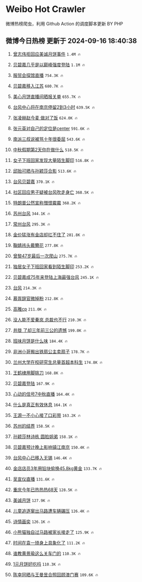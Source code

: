 # Weibo Hot Crawler 



微博热榜爬虫，利用 Github Action 的调度脚本更新 BY PHP 


## 微博今日热榜 更新于 2024-09-16 18:40:38 
1. [曾志伟拒回应美诚月饼事件](https://s.weibo.com/weibo?q=%E6%9B%BE%E5%BF%97%E4%BC%9F%E6%8B%92%E5%9B%9E%E5%BA%94%E7%BE%8E%E8%AF%9A%E6%9C%88%E9%A5%BC%E4%BA%8B%E4%BB%B6&t=31&band_rank=1&Refer=top) `1.4M 🔥` 

1. [贝碧嘉几乎是以巅峰强度登陆](https://s.weibo.com/weibo?q=%23%E8%B4%9D%E7%A2%A7%E5%98%89%E5%87%A0%E4%B9%8E%E6%98%AF%E4%BB%A5%E5%B7%85%E5%B3%B0%E5%BC%BA%E5%BA%A6%E7%99%BB%E9%99%86%23&t=31&band_rank=2&Refer=top) `1.1M 🔥` 

1. [服贸会探馆直播](https://s.weibo.com/weibo?q=%23%E6%9C%8D%E8%B4%B8%E4%BC%9A%E6%8E%A2%E9%A6%86%E7%9B%B4%E6%92%AD%23&t=31&band_rank=3&Refer=top) `754.3K 🔥` 

1. [贝碧嘉移入江苏](https://s.weibo.com/weibo?q=%23%E8%B4%9D%E7%A2%A7%E5%98%89%E7%A7%BB%E5%85%A5%E6%B1%9F%E8%8B%8F%23&t=31&band_rank=4&Refer=top) `680.7K 🔥` 

1. [美心月饼直播间晒报关单](https://s.weibo.com/weibo?q=%23%E7%BE%8E%E5%BF%83%E6%9C%88%E9%A5%BC%E7%9B%B4%E6%92%AD%E9%97%B4%E6%99%92%E6%8A%A5%E5%85%B3%E5%8D%95%23&t=31&band_rank=5&Refer=top) `655.7K 🔥` 

1. [台风中心将在南京停留2到3小时](https://s.weibo.com/weibo?q=%23%E5%8F%B0%E9%A3%8E%E4%B8%AD%E5%BF%83%E5%B0%86%E5%9C%A8%E5%8D%97%E4%BA%AC%E5%81%9C%E7%95%992%E5%88%B03%E5%B0%8F%E6%97%B6%23&t=31&band_rank=6&Refer=top) `639.5K 🔥` 

1. [张凌赫赵今麦 做对了饭](https://s.weibo.com/weibo?q=%E5%BC%A0%E5%87%8C%E8%B5%AB%E8%B5%B5%E4%BB%8A%E9%BA%A6%20%E5%81%9A%E5%AF%B9%E4%BA%86%E9%A5%AD&t=31&band_rank=7&Refer=top) `624.0K 🔥` 

1. [张元英对自己的定位是center](https://s.weibo.com/weibo?q=%23%E5%BC%A0%E5%85%83%E8%8B%B1%E5%AF%B9%E8%87%AA%E5%B7%B1%E7%9A%84%E5%AE%9A%E4%BD%8D%E6%98%AFcenter%23&t=31&band_rank=8&Refer=top) `591.6K 🔥` 

1. [南派三叔说被骂十年很委屈](https://s.weibo.com/weibo?q=%23%E5%8D%97%E6%B4%BE%E4%B8%89%E5%8F%94%E8%AF%B4%E8%A2%AB%E9%AA%82%E5%8D%81%E5%B9%B4%E5%BE%88%E5%A7%94%E5%B1%88%23&t=31&band_rank=9&Refer=top) `543.6K 🔥` 

1. [中秋假期第2天你在做什么](https://s.weibo.com/weibo?q=%23%E4%B8%AD%E7%A7%8B%E5%81%87%E6%9C%9F%E7%AC%AC2%E5%A4%A9%E4%BD%A0%E5%9C%A8%E5%81%9A%E4%BB%80%E4%B9%88%23&t=31&band_rank=10&Refer=top) `518.5K 🔥` 

1. [女子下班回家发现大量陌生脚印](https://s.weibo.com/weibo?q=%23%E5%A5%B3%E5%AD%90%E4%B8%8B%E7%8F%AD%E5%9B%9E%E5%AE%B6%E5%8F%91%E7%8E%B0%E5%A4%A7%E9%87%8F%E9%99%8C%E7%94%9F%E8%84%9A%E5%8D%B0%23&t=31&band_rank=11&Refer=top) `516.8K 🔥` 

1. [邱贻可晒与孙颖莎合影](https://s.weibo.com/weibo?q=%E9%82%B1%E8%B4%BB%E5%8F%AF%E6%99%92%E4%B8%8E%E5%AD%99%E9%A2%96%E8%8E%8E%E5%90%88%E5%BD%B1&t=31&band_rank=12&Refer=top) `513.6K 🔥` 

1. [台风贝碧嘉](https://s.weibo.com/weibo?q=%E5%8F%B0%E9%A3%8E%E8%B4%9D%E7%A2%A7%E5%98%89&t=31&band_rank=13&Refer=top) `370.1K 🔥` 

1. [社区回应男子疑被台风吹走身亡](https://s.weibo.com/weibo?q=%23%E7%A4%BE%E5%8C%BA%E5%9B%9E%E5%BA%94%E7%94%B7%E5%AD%90%E7%96%91%E8%A2%AB%E5%8F%B0%E9%A3%8E%E5%90%B9%E8%B5%B0%E8%BA%AB%E4%BA%A1%23&t=31&band_rank=14&Refer=top) `368.5K 🔥` 

1. [特朗普公然宣称憎恨霉霉](https://s.weibo.com/weibo?q=%23%E7%89%B9%E6%9C%97%E6%99%AE%E5%85%AC%E7%84%B6%E5%AE%A3%E7%A7%B0%E6%86%8E%E6%81%A8%E9%9C%89%E9%9C%89%23&t=31&band_rank=15&Refer=top) `368.2K 🔥` 

1. [苏州台风](https://s.weibo.com/weibo?q=%E8%8B%8F%E5%B7%9E%E5%8F%B0%E9%A3%8E&t=31&band_rank=16&Refer=top) `344.1K 🔥` 

1. [常州台风](https://s.weibo.com/weibo?q=%E5%B8%B8%E5%B7%9E%E5%8F%B0%E9%A3%8E&t=31&band_rank=17&Refer=top) `295.3K 🔥` 

1. [金价猛涨有金店却扛不住了](https://s.weibo.com/weibo?q=%23%E9%87%91%E4%BB%B7%E7%8C%9B%E6%B6%A8%E6%9C%89%E9%87%91%E5%BA%97%E5%8D%B4%E6%89%9B%E4%B8%8D%E4%BD%8F%E4%BA%86%23&t=31&band_rank=18&Refer=top) `281.8K 🔥` 

1. [鞠婧祎头戴簪花](https://s.weibo.com/weibo?q=%23%E9%9E%A0%E5%A9%A7%E7%A5%8E%E5%A4%B4%E6%88%B4%E7%B0%AA%E8%8A%B1%23&t=31&band_rank=19&Refer=top) `277.8K 🔥` 

1. [曾黎47岁最后一次爬山](https://s.weibo.com/weibo?q=%E6%9B%BE%E9%BB%8E47%E5%B2%81%E6%9C%80%E5%90%8E%E4%B8%80%E6%AC%A1%E7%88%AC%E5%B1%B1&t=31&band_rank=20&Refer=top) `275.7K 🔥` 

1. [独居女子下班回家看到陌生脚印](https://s.weibo.com/weibo?q=%23%E7%8B%AC%E5%B1%85%E5%A5%B3%E5%AD%90%E4%B8%8B%E7%8F%AD%E5%9B%9E%E5%AE%B6%E7%9C%8B%E5%88%B0%E9%99%8C%E7%94%9F%E8%84%9A%E5%8D%B0%23&t=31&band_rank=21&Refer=top) `253.2K 🔥` 

1. [贝碧嘉成75年来登陆上海最强台风](https://s.weibo.com/weibo?q=%23%E8%B4%9D%E7%A2%A7%E5%98%89%E6%88%9075%E5%B9%B4%E6%9D%A5%E7%99%BB%E9%99%86%E4%B8%8A%E6%B5%B7%E6%9C%80%E5%BC%BA%E5%8F%B0%E9%A3%8E%23&t=31&band_rank=22&Refer=top) `245.1K 🔥` 

1. [台风](https://s.weibo.com/weibo?q=%E5%8F%B0%E9%A3%8E&t=31&band_rank=23&Refer=top) `214.3K 🔥` 

1. [慕胥辞官微掉粉](https://s.weibo.com/weibo?q=%23%E6%85%95%E8%83%A5%E8%BE%9E%E5%AE%98%E5%BE%AE%E6%8E%89%E7%B2%89%23&t=31&band_rank=24&Refer=top) `212.8K 🔥` 

1. [高雅cp](https://s.weibo.com/weibo?q=%23%E9%AB%98%E9%9B%85cp%23&t=31&band_rank=25&Refer=top) `211.0K 🔥` 

1. [没人能不爱秦岚 总裁也不行](https://s.weibo.com/weibo?q=%E6%B2%A1%E4%BA%BA%E8%83%BD%E4%B8%8D%E7%88%B1%E7%A7%A6%E5%B2%9A%20%E6%80%BB%E8%A3%81%E4%B9%9F%E4%B8%8D%E8%A1%8C&t=31&band_rank=26&Refer=top) `210.3K 🔥` 

1. [井胧 了却三年前三公的遗憾](https://s.weibo.com/weibo?q=%E4%BA%95%E8%83%A7%20%E4%BA%86%E5%8D%B4%E4%B8%89%E5%B9%B4%E5%89%8D%E4%B8%89%E5%85%AC%E7%9A%84%E9%81%97%E6%86%BE&t=31&band_rank=27&Refer=top) `199.0K 🔥` 

1. [班味月饼是什么味](https://s.weibo.com/weibo?q=%23%E7%8F%AD%E5%91%B3%E6%9C%88%E9%A5%BC%E6%98%AF%E4%BB%80%E4%B9%88%E5%91%B3%23&t=31&band_rank=28&Refer=top) `184.4K 🔥` 

1. [非洲小哥搬出铁扇公主卖扇子](https://s.weibo.com/weibo?q=%23%E9%9D%9E%E6%B4%B2%E5%B0%8F%E5%93%A5%E6%90%AC%E5%87%BA%E9%93%81%E6%89%87%E5%85%AC%E4%B8%BB%E5%8D%96%E6%89%87%E5%AD%90%23&t=31&band_rank=29&Refer=top) `178.7K 🔥` 

1. [兰州大学在校研究生总量首超本科生](https://s.weibo.com/weibo?q=%23%E5%85%B0%E5%B7%9E%E5%A4%A7%E5%AD%A6%E5%9C%A8%E6%A0%A1%E7%A0%94%E7%A9%B6%E7%94%9F%E6%80%BB%E9%87%8F%E9%A6%96%E8%B6%85%E6%9C%AC%E7%A7%91%E7%94%9F%23&t=31&band_rank=30&Refer=top) `174.8K 🔥` 

1. [王鹤棣用脚挑刀](https://s.weibo.com/weibo?q=%E7%8E%8B%E9%B9%A4%E6%A3%A3%E7%94%A8%E8%84%9A%E6%8C%91%E5%88%80&t=31&band_rank=31&Refer=top) `168.8K 🔥` 

1. [贝碧嘉登陆](https://s.weibo.com/weibo?q=%23%E8%B4%9D%E7%A2%A7%E5%98%89%E7%99%BB%E9%99%86%23&t=31&band_rank=32&Refer=top) `167.9K 🔥` 

1. [心动的信号7中秋直播](https://s.weibo.com/weibo?q=%23%E5%BF%83%E5%8A%A8%E7%9A%84%E4%BF%A1%E5%8F%B77%E4%B8%AD%E7%A7%8B%E7%9B%B4%E6%92%AD%23&t=31&band_rank=33&Refer=top) `164.4K 🔥` 

1. [什么是真正有效休息](https://s.weibo.com/weibo?q=%E4%BB%80%E4%B9%88%E6%98%AF%E7%9C%9F%E6%AD%A3%E6%9C%89%E6%95%88%E4%BC%91%E6%81%AF&t=31&band_rank=34&Refer=top) `164.1K 🔥` 

1. [王源一不小心接了口彩带](https://s.weibo.com/weibo?q=%E7%8E%8B%E6%BA%90%E4%B8%80%E4%B8%8D%E5%B0%8F%E5%BF%83%E6%8E%A5%E4%BA%86%E5%8F%A3%E5%BD%A9%E5%B8%A6&t=31&band_rank=35&Refer=top) `163.2K 🔥` 

1. [苏州的结界](https://s.weibo.com/weibo?q=%23%E8%8B%8F%E5%B7%9E%E7%9A%84%E7%BB%93%E7%95%8C%23&t=31&band_rank=36&Refer=top) `158.5K 🔥` 

1. [孙颖莎林诗栋 圆脸姐弟](https://s.weibo.com/weibo?q=%E5%AD%99%E9%A2%96%E8%8E%8E%E6%9E%97%E8%AF%97%E6%A0%8B%20%E5%9C%86%E8%84%B8%E5%A7%90%E5%BC%9F&t=31&band_rank=37&Refer=top) `158.1K 🔥` 

1. [贝碧嘉预计晚上影响镇江南京](https://s.weibo.com/weibo?q=%23%E8%B4%9D%E7%A2%A7%E5%98%89%E9%A2%84%E8%AE%A1%E6%99%9A%E4%B8%8A%E5%BD%B1%E5%93%8D%E9%95%87%E6%B1%9F%E5%8D%97%E4%BA%AC%23&t=31&band_rank=38&Refer=top) `150.4K 🔥` 

1. [台风中心已移入无锡](https://s.weibo.com/weibo?q=%23%E5%8F%B0%E9%A3%8E%E4%B8%AD%E5%BF%83%E5%B7%B2%E7%A7%BB%E5%85%A5%E6%97%A0%E9%94%A1%23&t=31&band_rank=39&Refer=top) `146.4K 🔥` 

1. [金店店员3年用铅块偷换45.8kg黄金](https://s.weibo.com/weibo?q=%23%E9%87%91%E5%BA%97%E5%BA%97%E5%91%983%E5%B9%B4%E7%94%A8%E9%93%85%E5%9D%97%E5%81%B7%E6%8D%A245.8kg%E9%BB%84%E9%87%91%23&t=31&band_rank=40&Refer=top) `133.7K 🔥` 

1. [吴宣仪直播](https://s.weibo.com/weibo?q=%E5%90%B4%E5%AE%A3%E4%BB%AA%E7%9B%B4%E6%92%AD&t=31&band_rank=41&Refer=top) `131.6K 🔥` 

1. [重庆今年已热热热68天](https://s.weibo.com/weibo?q=%23%E9%87%8D%E5%BA%86%E4%BB%8A%E5%B9%B4%E5%B7%B2%E7%83%AD%E7%83%AD%E7%83%AD68%E5%A4%A9%23&t=31&band_rank=42&Refer=top) `128.5K 🔥` 

1. [美诚月饼](https://s.weibo.com/weibo?q=%E7%BE%8E%E8%AF%9A%E6%9C%88%E9%A5%BC&t=31&band_rank=43&Refer=top) `127.9K 🔥` 

1. [儿童追逐窜出马路遭车辆碾压](https://s.weibo.com/weibo?q=%23%E5%84%BF%E7%AB%A5%E8%BF%BD%E9%80%90%E7%AA%9C%E5%87%BA%E9%A9%AC%E8%B7%AF%E9%81%AD%E8%BD%A6%E8%BE%86%E7%A2%BE%E5%8E%8B%23&t=31&band_rank=44&Refer=top) `126.4K 🔥` 

1. [诗情画奕](https://s.weibo.com/weibo?q=%E8%AF%97%E6%83%85%E7%94%BB%E5%A5%95&t=31&band_rank=45&Refer=top) `126.1K 🔥` 

1. [小熊猫独自过马路被家长接走了](https://s.weibo.com/weibo?q=%23%E5%B0%8F%E7%86%8A%E7%8C%AB%E7%8B%AC%E8%87%AA%E8%BF%87%E9%A9%AC%E8%B7%AF%E8%A2%AB%E5%AE%B6%E9%95%BF%E6%8E%A5%E8%B5%B0%E4%BA%86%23&t=31&band_rank=46&Refer=top) `125.9K 🔥` 

1. [时间在袁一琦身上具象化了](https://s.weibo.com/weibo?q=%E6%97%B6%E9%97%B4%E5%9C%A8%E8%A2%81%E4%B8%80%E7%90%A6%E8%BA%AB%E4%B8%8A%E5%85%B7%E8%B1%A1%E5%8C%96%E4%BA%86&t=31&band_rank=47&Refer=top) `111.2K 🔥` 

1. [谁教黄景瑜这么关车门的](https://s.weibo.com/weibo?q=%E8%B0%81%E6%95%99%E9%BB%84%E6%99%AF%E7%91%9C%E8%BF%99%E4%B9%88%E5%85%B3%E8%BD%A6%E9%97%A8%E7%9A%84&t=31&band_rank=48&Refer=top) `110.3K 🔥` 

1. [1元月饼好吃吗](https://s.weibo.com/weibo?q=%231%E5%85%83%E6%9C%88%E9%A5%BC%E5%A5%BD%E5%90%83%E5%90%97%23&t=31&band_rank=49&Refer=top) `110.3K 🔥` 

1. [陈幸同晒与王曼昱合照回顾澳门赛](https://s.weibo.com/weibo?q=%23%E9%99%88%E5%B9%B8%E5%90%8C%E6%99%92%E4%B8%8E%E7%8E%8B%E6%9B%BC%E6%98%B1%E5%90%88%E7%85%A7%E5%9B%9E%E9%A1%BE%E6%BE%B3%E9%97%A8%E8%B5%9B%23&t=31&band_rank=50&Refer=top) `109.6K 🔥` 

